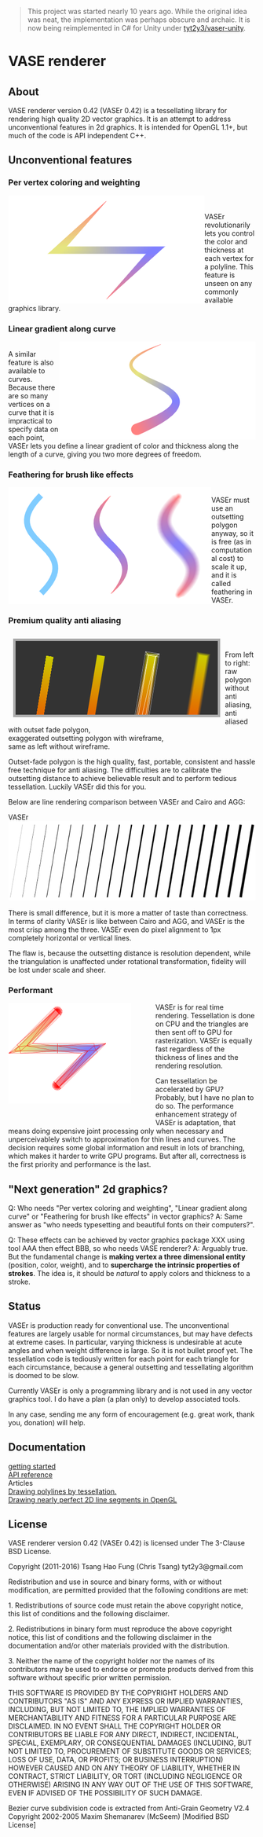 > This project was started nearly 10 years ago. While the original idea was neat, the implementation was perhaps obscure and archaic. It is now being reimplemented in C# for Unity under [tyt2y3/vaser-unity](https://github.com/tyt2y3/vaser-unity).

<body>
	<div class='vaser_wrap'>
		<div class='article_name'>
			<h1>VASE<span style='line-height:40px;'> renderer</span></h1>
		</div>
<h2>About</h2>
<p>VASE renderer version 0.42 (VASEr 0.42) is a tessellating library for rendering high quality 2D vector graphics. It is an attempt to address unconventional features in 2d graphics. It is intended for OpenGL 1.1+, but much of the code is API independent C++.</p>

<h2>Unconventional features</h2>
<h3>Per vertex coloring and weighting</h3>
<div style='position:relative; overflow:hidden; height:220px; float:left;'><img style='position:relative; top:-40px;' src='docs/sample_images/polyline_3.png' /></div>
<br><br>VASEr revolutionarily lets you control the color and thickness at each vertex for a polyline. This feature is unseen on any commonly available graphics library.
	<div style='clear:both'></div>

<h3>Linear gradient along curve</h3>
<div style='position:relative; overflow:hidden; height:200px; float:right;'><img style='position:relative; top:-60px;' src='docs/sample_images/bezier_2.png' /></div>
<br>A similar feature is also available to curves. Because there are so many vertices on a curve that it is impractical to specify data on each point, VASEr lets you define a linear gradient of color and thickness along the length of a curve, giving you two more degrees of freedom.
	<div style='clear:both'></div>

<h3>Feathering for brush like effects</h3>
<img src='docs/sample_images/bezier_3.png' style='float:left;' />
<img src='docs/sample_images/bezier_4.png' style='float:left;' />
<img src='docs/sample_images/bezier_5.png' style='float:left;' />
<br>VASEr must use an outsetting polygon anyway, so it is free (as in computational cost) to scale it up, and it is called feathering in VASEr.
	<div style='clear:both'></div>

<h3>Premium quality anti aliasing</h3>
<div style='background:#333; margin: 10px; border:5px solid #AAA; float:left; height: 150px; overflow:hidden;'>
<img src='docs/sample_images/fade_intro_1.png' />
<img src='docs/sample_images/fade_intro_2.png' />
<img src='docs/sample_images/fade_intro_3.png' />
<img src='docs/sample_images/fade_intro_4.png' />
</div>
<br><br>From left to right: raw polygon without anti aliasing, <br>
anti aliased with outset fade polygon, <br>
exaggerated outsetting polygon with wireframe, <br>
same as left without wireframe.
	<div style='clear:both'></div>
<p>Outset-fade polygon is the high quality, fast, portable, consistent and hassle free technique for anti aliasing. The difficulties are to calibrate the outsetting distance to achieve believable result and to perform tedious tessellation. Luckily VASEr did this for you.</p>
<p>Below are line rendering comparison between VASEr and Cairo and AGG:</p>
<div>
	<div id='ab_va'>VASEr<br><img src='docs/sample_images/ab_vaser_line_thickness1.png' /></div>
	<div id='ab_ca' style='display:none;'>Cairo<br><img src='docs/sample_images/ab_cairo_line_thickness.png' /></div>
</div>
<div>
	<div id='a_agg' style='display:none;'>AGG<br><img src='docs/sample_images/agg_line_thickness.png' /></div>
</div>
<p>There is small difference, but it is more a matter of taste than correctness. In terms of clarity VASEr is like between Cairo and AGG, and VASEr is the most crisp among the three. VASEr even do pixel alignment to 1px completely horizontal or vertical lines.</p>
<p>The flaw is, because the outsetting distance is resolution dependent, while the triangulation is unaffected under rotational transformation, fidelity will be lost under scale and sheer.</p>

<h3>Performant</h3>
<div style='position:relative; overflow:hidden; width:300px; height:250px; float:left;'><img style='position:relative; top:-20px; left:-50px;' src='docs/sample_images/polyline_5.png' /></div>
<p>VASEr is for real time rendering. Tessellation is done on CPU and the triangles are then sent off to GPU for rasterization. VASEr is equally fast regardless of the thickness of lines and the rendering resolution.</p>
<p>Can tessellation be accelerated by GPU? Probably, but I have no plan to do so. The performance enhancement strategy of VASEr is adaptation, that means doing expensive joint processing only when necessary and unperceivablely switch to approximation for thin lines and curves. The decision requires some global information and result in lots of branching, which makes it harder to write GPU programs. But after all, correctness is the first priority and performance is the last.</p>

<h2>"Next generation" 2d graphics?</h2>
<p>Q: Who needs "Per vertex coloring and weighting", "Linear gradient along curve" or "Feathering for brush like effects" in vector graphics? A: Same answer as "who needs typesetting and beautiful fonts on their computers?".</p>
<p>Q: These effects can be achieved by vector graphics package XXX using tool AAA then effect BBB, so who needs VASE renderer? A: Arguably true. But the fundamental change is <b>making vertex a three dimensional entity</b> (position, color, weight), and to <b>supercharge the intrinsic properties of strokes</b>. The idea is, it should be <i>natural</i> to apply colors and thickness to a stroke.</p>

<h2>Status</h2>
<p>VASEr is production ready for conventional use. The unconventional features are largely usable for normal circumstances, but may have defects at extreme cases. In particular, varying thickness is undesirable at acute angles and when weight difference is large. So it is not bullet proof yet. The tessellation code is tediously written for each point for each triangle for each circumstance, because a general outsetting and tessellating algorithm is doomed to be slow.</p>
<p>Currently VASEr is only a programming library and is not used in any vector graphics tool. I do have a plan (a plan only) to develop associated tools.</p>
<p>In any case, sending me any form of encouragement (e.g. great work, thank you, donation) will help.</p>

<h2>Documentation</h2>
<div class='textblock'>
	<a href='docs/getting_started.html'>getting started</a><br>
	<a href='docs/API.html'>API reference</a><br>
	Articles<br>
	<a href='http://artgrammer.blogspot.com/2011/07/drawing-polylines-by-tessellation.html' target='_blank'>Drawing polylines by tessellation.</a><br>
	<a href='http://artgrammer.blogspot.hk/2011/05/drawing-nearly-perfect-2d-line-segments.html'>Drawing nearly perfect 2D line segments in OpenGL</a>
</div>

<h2>License</h2>
<p>VASE renderer version 0.42 (VASEr 0.42) is licensed under The 3-Clause BSD License.</p>
<p>Copyright (2011-2016) Tsang Hao Fung (Chris Tsang) tyt2y3@gmail.com</p>
<p>Redistribution and use in source and binary forms, with or without modification, are permitted provided that the following conditions are met:</p>

<p>1. Redistributions of source code must retain the above copyright notice, this list of conditions and the following disclaimer.</p>

<p>2. Redistributions in binary form must reproduce the above copyright notice, this list of conditions and the following disclaimer in the documentation and/or other materials provided with the distribution.</p>

<p>3. Neither the name of the copyright holder nor the names of its contributors may be used to endorse or promote products derived from this software without specific prior written permission.</p>

<p>THIS SOFTWARE IS PROVIDED BY THE COPYRIGHT HOLDERS AND CONTRIBUTORS "AS IS" AND ANY EXPRESS OR IMPLIED WARRANTIES, INCLUDING, BUT NOT LIMITED TO, THE IMPLIED WARRANTIES OF MERCHANTABILITY AND FITNESS FOR A PARTICULAR PURPOSE ARE DISCLAIMED. IN NO EVENT SHALL THE COPYRIGHT HOLDER OR CONTRIBUTORS BE LIABLE FOR ANY DIRECT, INDIRECT, INCIDENTAL, SPECIAL, EXEMPLARY, OR CONSEQUENTIAL DAMAGES (INCLUDING, BUT NOT LIMITED TO, PROCUREMENT OF SUBSTITUTE GOODS OR SERVICES; LOSS OF USE, DATA, OR PROFITS; OR BUSINESS INTERRUPTION) HOWEVER CAUSED AND ON ANY THEORY OF LIABILITY, WHETHER IN CONTRACT, STRICT LIABILITY, OR TORT (INCLUDING NEGLIGENCE OR OTHERWISE) ARISING IN ANY WAY OUT OF THE USE OF THIS SOFTWARE, EVEN IF ADVISED OF THE POSSIBILITY OF SUCH DAMAGE.</p>

<p>Bezier curve subdivision code is extracted from Anti-Grain Geometry V2.4 Copyright 2002-2005 Maxim Shemanarev (McSeem) [Modified BSD License]</p>

</body>
